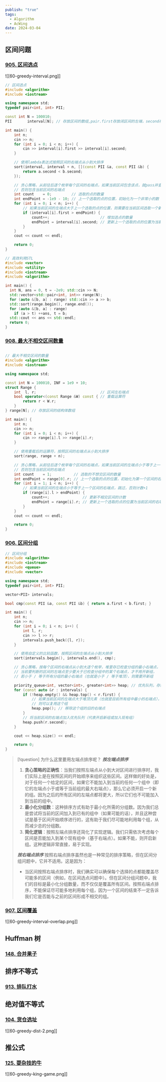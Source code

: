 ```yaml
---
publish: "true"
tags:
  - Algorithm
  - AcWing
date: 2024-03-04
---
```

## 区间问题

### [905. 区间选点](https://www.acwing.com/problem/content/907/)

![[60-greedy-interval.png]]

```cpp
// 区间选点
#include <algorithm>
#include <iostream>

using namespace std;
typedef pair<int, int> PII;

const int N = 100010;
PII       interval[N]; // 存放区间的数组,pair.first存放闭区间的左端，second存放闭区间的右端

int main() {
    int n;
    cin >> n;
    for (int i = 0; i < n; i++) {
        cin >> interval[i].first >> interval[i].second;
    }

    // 使用lambda表达式按照区间的右端点从小到大排序
    sort(interval, interval + n, [](const PII &a, const PII &b) {
        return a.second < b.second;
    });

    // 贪心策略，从前往后逐个枚举每个区间的右端点，如果当前区间包含该点，就pass并查询下一个区间，
    // 否则包含当前区间的右端点
    int count    = 0;         // 选取的点的数量
    int endPoint = -1e9 - 10; // 上一个选取的点的位置，初始化为一个非常小的数
    for (int i = 0; i < n; i++) {
        // 如果当前区间的左端点大于上一个选取的点的位置，则需要在当前区间选取一个新的点
        if (interval[i].first > endPoint) {
            count++;                       // 增加选点的数量
            endPoint = interval[i].second; // 更新上一个选取的点的位置为当前区间的右端点
        }
    }
    cout << count << endl;

    return 0;
}
```

```cpp
// 高效利用STL
#include <vector>
#include <utility>
#include <iostream>
#include <algorithm>

int main() {
  int N, ans = 0, t = -2e9; std::cin >> N;
  std::vector<std::pair<int, int>> range(N);
  for (auto &[b, a] : range) std::cin >> a >> b;
  std::sort(range.begin(), range.end());
  for (auto &[b, a] : range)
    if (a > t) ++ans, t = b;
  std::cout << ans << std::endl;
  return 0;
}
```

### [908. 最大不相交区间数量](https://www.acwing.com/problem/content/910/)

```transform-text-base64

```
```cpp
// 最大不相交区间的数量
#include <algorithm>
#include <iostream>

using namespace std;

const int N = 100010, INF = 1e9 + 10;
struct Range {
    int  l, r;                             // 区间左右端点
    bool operator<(const Range &W) const { // 重载运算符
        return r < W.r;
    }
} range[N]; // 存放区间的结构体数组

int main() {
    int n;
    cin >> n;
    for (int i = 0; i < n; i++) {
        cin >> range[i].l >> range[i].r;
    }

    // 使用重载后的运算符，按照区间的右端点从小到大排序
    sort(range, range + n);

    // 贪心策略，从前往后逐个枚举每个区间的右端点，如果当前区间的左端点小于等于上一个区间的右端点，就pass并查询下一个区间，
    // 否则包含当前区间的右端点
    int count    = 1;          // 选取的不想交区间的数量
    int endPoint = range[0].r; // 上一个选取的点的位置，初始化为第一个区间的右端点
    for (int i = 1; i < n; i++) {
        // 如果当前区间的左端点小于等于上一个区间的右端点，跳过，否则计数+1
        if (range[i].l > endPoint) {
            count++;               // 更新不相交区间的计数
            endPoint = range[i].r; // 更新上一个选取的点的位置为当前区间的右端点
        }
    }
    cout << count << endl;

    return 0;
}
```

### [906. 区间分组](https://www.acwing.com/problem/content/908/)

```cpp
// 区间分组
#include <algorithm>
#include <iostream>
#include <queue>
#include <vector>

using namespace std;
typedef pair<int, int> PII;

vector<PII> intervals;

bool cmp(const PII &a, const PII &b) { return a.first < b.first; }

int main() {
    int n;
    cin >> n;
    for (int i = 0; i < n; i++) {
        int l, r;
        cin >> l >> r;
        intervals.push_back({l, r});
    }

    // 使用自定义的比较函数，按照区间的左端点从小到大排序
    sort(intervals.begin(), intervals.end(), cmp);

    // 贪心策略，按每个区间的右端点从小到大逐个枚举，堆里存已检查分组的最小右端点，
    // 当前要判断的区间的左端点至少要大于已检查分组中的某个右端点，才不用开新组，
    // 若小于 / 等于所有分组的最小右端点（也就是小于 / 等于堆顶），则需要开新组

    priority_queue<int, vector<int>, greater<int>> heap; // 优先队列，存储每个组的最大右端点
    for (const auto &r : intervals) {
        if (!heap.empty() && heap.top() < r.first) {
            // 如果当前区间的左端点大于堆顶元素（也就是目前所有组中最小的右端点），
            // 则可以复用这个组
            heap.pop(); // 移除这个组的旧的右端点
        }
        // 将当前区间的右端点加入优先队列（代表开启新组或加入现有组）
        heap.push(r.second);
    }

    cout << heap.size() << endl;

    return 0;
}
```

>[!question] 为什么这里要用左端点排序呢？
>***按左端点排序***
>1. **贪心策略的正确性**：当我们按照左端点从小到大对区间进行排序时，我们实际上是在按照区间的开始顺序来组织这些区间。这样做的好处是，对于任何一个给定的区间，如果它不能加入到当前的任何一个组中（即它的左端点小于或等于当前组的最大右端点），那么它必须开启一个新的组。因为之后的所有区间的左端点都将更大，所以它们也不可能加入到当前的组中。
>2. **最小化分组数**：这种排序方式有助于最小化所需的分组数。因为我们总是尝试将当前的区间加入到已有的组中（如果可能的话），并且这种尝试是基于区间开始顺序进行的，这有助于我们尽可能地利用每个组，从而减少总的分组数。
>3. **简化逻辑**：按照左端点排序还简化了实现逻辑。我们只需依次考虑每个区间是否能加入到某个现有组中（基于右端点）。如果不能，则开启新组。这种逻辑非常直接，易于实现。
>
>***按右端点排序***
>按照右端点排序虽然也是一种常见的排序策略，但在区间分组问题中，它并不适用。这是因为：
>- 当区间按照右端点排序时，我们确实可以确保每个选择的点都能覆盖尽可能多的区间（例如，在区间选点问题中）。但在区间分组问题中，我们的目标是最小化分组数量，而不仅仅是覆盖所有区间。按照右端点排序，不能保证尽可能多地利用每个组，因为一个区间的结束不一定告诉我们它是否能与之前的区间形成不相交的组。

### [907. 区间覆盖](https://www.acwing.com/problem/content/909/)

![[60-greedy-interval-overlap.png]]

## Huffman 树

### [148. 合并果子](https://www.acwing.com/problem/content/150/)



## 排序不等式

### [913. 排队打水](https://www.acwing.com/problem/content/description/915/)



## 绝对值不等式

### [104. 货仓选址](https://www.acwing.com/problem/content/106/)

![[60-greedy-dist-2.png]]

## 推公式

### [125. 耍杂技的牛](https://www.acwing.com/problem/content/127/)

![[60-greedy-king-game.png]]

